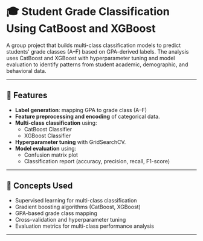 # 🎓 Student Grade Classification Using CatBoost and XGBoost

A group project that builds multi-class classification models to predict students' grade classes (A–F) based on GPA-derived labels. The analysis uses CatBoost and XGBoost with hyperparameter tuning and model evaluation to identify patterns from student academic, demographic, and behavioral data.

---

## 🔧 Features

- **Label generation**: mapping GPA to grade class (A–F)
- **Feature preprocessing and encoding** of categorical data.
- **Multi-class classification** using:
  - CatBoost Classifier
  - XGBoost Classifier
- **Hyperparameter tuning** with GridSearchCV.
- **Model evaluation** using:
  - Confusion matrix plot
  - Classification report (accuracy, precision, recall, F1-score)

---

## 🧠 Concepts Used

- Supervised learning for multi-class classification
- Gradient boosting algorithms (CatBoost, XGBoost)
- GPA-based grade class mapping
- Cross-validation and hyperparameter tuning
- Evaluation metrics for multi-class performance analysis

---

